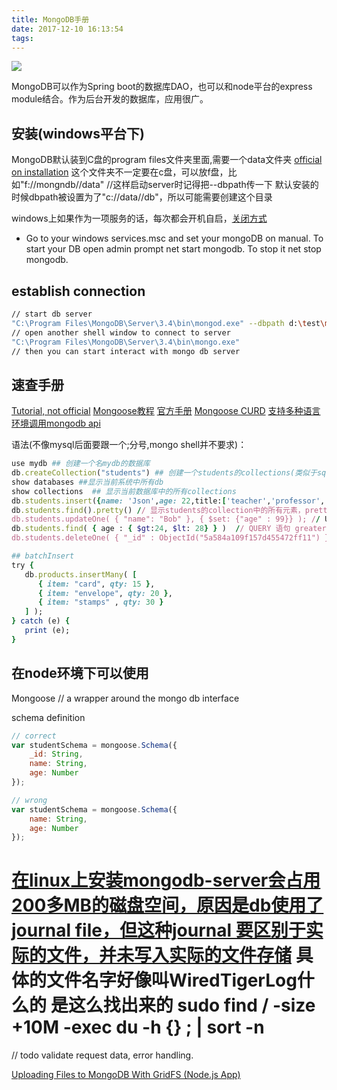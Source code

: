 ```yaml
---
title: MongoDB手册
date: 2017-12-10 16:13:54
tags:
---
```

![](https://www.haldir66.ga/static/imgs/scenery1511100794441.jpg)
<!--more-->


MongoDB可以作为Spring boot的数据库DAO，也可以和node平台的express module结合。作为后台开发的数据库，应用很广。



## 安装(windows平台下)
MongoDB默认装到C盘的program files文件夹里面,需要一个data文件夹
[official on installation](https://docs.mongodb.com/v3.4/tutorial/install-mongodb-on-windows/)
这个文件夹不一定要在c盘，可以放f盘，比如"f://mongndb//data"
//这样启动server时记得把--dbpath传一下
默认安装的时候dbpath被设置为了"c://data//db"，所以可能需要创建这个目录

windows上如果作为一项服务的话，每次都会开机自启，[关闭方式](https://stackoverflow.com/questions/45011195/how-to-stop-mongodb-server-on-windows-startup)
- Go to your windows services.msc and set your mongoDB on manual. To start your DB open admin prompt net start mongodb. To stop it net stop mongodb.

## establish connection
```bash
// start db server
"C:\Program Files\MongoDB\Server\3.4\bin\mongod.exe" --dbpath d:\test\mongodb\data
// open another shell window to connect to server
"C:\Program Files\MongoDB\Server\3.4\bin\mongo.exe"
// then you can start interact with mongo db server
```


## 速查手册
[Tutorial, not official](https://www.tutorialspoint.com/mongodb/mongodb_create_collection.htm)
[Mongoose教程](https://code.tutsplus.com/articles/an-introduction-to-mongoose-for-mongodb-and-nodejs--cms-29527)
[官方手册](https://docs.mongodb.com/manual/reference/method/db.collection.findOneAndDelete/#db.collection.findOneAndDelete)
[Mongoose CURD](https://scotch.io/tutorials/using-mongoosejs-in-node-js-and-mongodb-applications#what-is-mongoose)
[支持多种语言环境调用mongodb api](https://docs.mongodb.com/ecosystem/drivers/)


语法(不像mysql后面要跟一个;分号,mongo shell并不要求)：
>  
```ruby
use mydb ## 创建一个名mydb的数据库
db.createCollection("students") ## 创建一个students的collections(类似于sql的table)
show databases ##显示当前系统中所有db
show collections  ## 显示当前数据库中的所有collections
db.students.insert({name: 'Json',age: 22,title:['teacher','professor','versatile']}) ## 往数据库里添加一条数据
db.students.find().pretty() // 显示students的collection中的所有元素，pretty只是好看点
db.students.updateOne( { "name": "Bob" }, { $set: {"age" : 99}} ); // UPDATE语句 set
db.students.find( { age : { $gt:24, $lt: 28} } )  // QUERY 语句 greater than and less than
db.students.deleteOne( { "_id" : ObjectId("5a584a109f157d455472ff11") } ); // DELETE 语句

## batchInsert
try {
   db.products.insertMany( [
      { item: "card", qty: 15 },
      { item: "envelope", qty: 20 },
      { item: "stamps" , qty: 30 }
   ] );
} catch (e) {
   print (e);
}

```




## 在node环境下可以使用
Mongoose // a wrapper around the mongo db interface


schema  definition
```js
// correct
var studentSchema = mongoose.Schema({
    _id: String,
    name: String,
    age: Number
});

// wrong
var studentSchema = mongoose.Schema({
    name: String,
    age: Number
});
```


[在linux上安装mongodb-server会占用200多MB的磁盘空间，原因是db使用了journal file，但这种journal 要区别于实际的文件，并未写入实际的文件存储](https://stackoverflow.com/questions/19533019/is-it-safe-to-delete-the-journal-file-of-mongodb)
具体的文件名字好像叫WiredTigerLog什么的
是这么找出来的
sudo find / -size +10M  -exec du -h {} \; | sort -n
===========================================================================
// todo validate request data, error handling.

[Uploading Files to MongoDB With GridFS (Node.js App)](https://www.youtube.com/watch?v=3f5Q9wDePzY)
